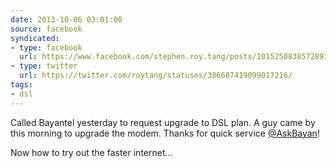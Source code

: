 ```yaml
---
date: 2013-10-06 03:01:00
source: facebook
syndicated:
- type: facebook
  url: https://www.facebook.com/stephen.roy.tang/posts/10152508385728912
- type: twitter
  url: https://twitter.com/roytang/statuses/386687419099017216/
tags:
- dsl
---
```


Called Bayantel yesterday to request upgrade to DSL plan. A guy came by this morning to upgrade the modem. Thanks for quick service [@AskBayan](https://twitter.com/AskBayan/)!

Now how to try out the faster internet...